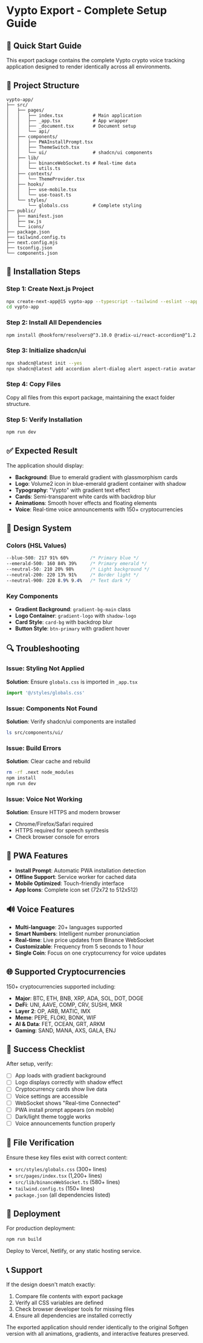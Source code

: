 # Vypto Export - Complete Setup Guide

## 🚀 Quick Start Guide

This export package contains the complete Vypto crypto voice tracking application designed to render identically across all environments.

## 📁 Project Structure

```
vypto-app/
├── src/
│   ├── pages/
│   │   ├── index.tsx           # Main application
│   │   ├── _app.tsx            # App wrapper
│   │   ├── _document.tsx       # Document setup
│   │   └── api/
│   ├── components/
│   │   ├── PWAInstallPrompt.tsx
│   │   ├── ThemeSwitch.tsx
│   │   └── ui/                 # shadcn/ui components
│   ├── lib/
│   │   ├── binanceWebSocket.ts # Real-time data
│   │   └── utils.ts
│   ├── contexts/
│   │   └── ThemeProvider.tsx
│   ├── hooks/
│   │   ├── use-mobile.tsx
│   │   └── use-toast.ts
│   └── styles/
│       └── globals.css         # Complete styling
├── public/
│   ├── manifest.json
│   ├── sw.js
│   └── icons/
├── package.json
├── tailwind.config.ts
├── next.config.mjs
├── tsconfig.json
└── components.json
```

## 🔧 Installation Steps

### Step 1: Create Next.js Project
```bash
npx create-next-app@15 vypto-app --typescript --tailwind --eslint --app-router=false
cd vypto-app
```

### Step 2: Install All Dependencies
```bash
npm install @hookform/resolvers@^3.10.0 @radix-ui/react-accordion@^1.2.2 @radix-ui/react-alert-dialog@^1.1.5 @radix-ui/react-aspect-ratio@^1.1.1 @radix-ui/react-avatar@^1.1.2 @radix-ui/react-checkbox@^1.1.3 @radix-ui/react-collapsible@^1.1.2 @radix-ui/react-context-menu@^2.2.5 @radix-ui/react-dialog@^1.1.6 @radix-ui/react-dropdown-menu@^2.1.5 @radix-ui/react-hover-card@^1.1.5 @radix-ui/react-label@^2.1.1 @radix-ui/react-menubar@^1.1.5 @radix-ui/react-navigation-menu@^1.2.4 @radix-ui/react-popover@^1.1.5 @radix-ui/react-progress@^1.1.1 @radix-ui/react-radio-group@^1.2.2 @radix-ui/react-scroll-area@^1.2.2 @radix-ui/react-select@^2.1.5 @radix-ui/react-separator@^1.1.2 @radix-ui/react-slider@^1.2.2 @radix-ui/react-slot@^1.1.2 @radix-ui/react-switch@^1.1.2 @radix-ui/react-tabs@^1.1.2 @radix-ui/react-toast@^1.2.5 @radix-ui/react-toggle@^1.1.2 @radix-ui/react-toggle-group@^1.1.2 @radix-ui/react-tooltip@^1.1.8 class-variance-authority@^0.7.1 clsx@^2.1.1 cmdk@^1.0.4 date-fns@^3.6.0 embla-carousel-react@^8.5.2 framer-motion@^12.0.6 input-otp@^1.4.2 lucide-react@^0.474.0 next@^15.2.3 next-themes@^0.4.4 react@^18.3.1 react-dom@^18.3.1 react-hook-form@^7.54.2 tailwind-merge@^2.6.0 tailwindcss-animate@^1.0.7 vaul@^1.1.2 zod@^3.24.1
```

### Step 3: Initialize shadcn/ui
```bash
npx shadcn@latest init --yes
npx shadcn@latest add accordion alert-dialog alert aspect-ratio avatar badge breadcrumb button calendar card carousel checkbox collapsible command context-menu dialog drawer dropdown-menu form hover-card input-otp input label menubar navigation-menu pagination popover progress radio-group resizable scroll-area select separator sheet sidebar skeleton slider switch table tabs textarea toast toaster toggle-group toggle tooltip
```

### Step 4: Copy Files
Copy all files from this export package, maintaining the exact folder structure.

### Step 5: Verify Installation
```bash
npm run dev
```

## ✅ Expected Result

The application should display:
- **Background**: Blue to emerald gradient with glassmorphism cards
- **Logo**: Volume2 icon in blue-emerald gradient container with shadow
- **Typography**: "Vypto" with gradient text effect
- **Cards**: Semi-transparent white cards with backdrop blur
- **Animations**: Smooth hover effects and floating elements
- **Voice**: Real-time voice announcements with 150+ cryptocurrencies

## 🎨 Design System

### Colors (HSL Values)
```css
--blue-500: 217 91% 60%        /* Primary blue */
--emerald-500: 160 84% 39%     /* Primary emerald */
--neutral-50: 210 20% 98%      /* Light background */
--neutral-200: 220 13% 91%     /* Border light */
--neutral-900: 220 8.9% 9.4%   /* Text dark */
```

### Key Components
- **Gradient Background**: `gradient-bg-main` class
- **Logo Container**: `gradient-logo` with `shadow-logo`
- **Card Style**: `card-bg` with backdrop blur
- **Button Style**: `btn-primary` with gradient hover

## 🔍 Troubleshooting

### Issue: Styling Not Applied
**Solution**: Ensure `globals.css` is imported in `_app.tsx`
```typescript
import '@/styles/globals.css'
```

### Issue: Components Not Found
**Solution**: Verify shadcn/ui components are installed
```bash
ls src/components/ui/
```

### Issue: Build Errors
**Solution**: Clear cache and rebuild
```bash
rm -rf .next node_modules
npm install
npm run dev
```

### Issue: Voice Not Working
**Solution**: Ensure HTTPS and modern browser
- Chrome/Firefox/Safari required
- HTTPS required for speech synthesis
- Check browser console for errors

## 📱 PWA Features

- **Install Prompt**: Automatic PWA installation detection
- **Offline Support**: Service worker for cached data
- **Mobile Optimized**: Touch-friendly interface
- **App Icons**: Complete icon set (72x72 to 512x512)

## 🔊 Voice Features

- **Multi-language**: 20+ languages supported
- **Smart Numbers**: Intelligent number pronunciation
- **Real-time**: Live price updates from Binance WebSocket
- **Customizable**: Frequency from 5 seconds to 1 hour
- **Single Coin**: Focus on one cryptocurrency for voice updates

## 🌐 Supported Cryptocurrencies

150+ cryptocurrencies supported including:
- **Major**: BTC, ETH, BNB, XRP, ADA, SOL, DOT, DOGE
- **DeFi**: UNI, AAVE, COMP, CRV, SUSHI, MKR
- **Layer 2**: OP, ARB, MATIC, IMX
- **Meme**: PEPE, FLOKI, BONK, WIF
- **AI & Data**: FET, OCEAN, GRT, ARKM
- **Gaming**: SAND, MANA, AXS, GALA, ENJ

## 🎯 Success Checklist

After setup, verify:
- [ ] App loads with gradient background
- [ ] Logo displays correctly with shadow effect
- [ ] Cryptocurrency cards show live data
- [ ] Voice settings are accessible
- [ ] WebSocket shows "Real-time Connected"
- [ ] PWA install prompt appears (on mobile)
- [ ] Dark/light theme toggle works
- [ ] Voice announcements function properly

## 📄 File Verification

Ensure these key files exist with correct content:
- `src/styles/globals.css` (300+ lines)
- `src/pages/index.tsx` (1,200+ lines)
- `src/lib/binanceWebSocket.ts` (580+ lines)
- `tailwind.config.ts` (150+ lines)
- `package.json` (all dependencies listed)

## 🚀 Deployment

For production deployment:
```bash
npm run build
```

Deploy to Vercel, Netlify, or any static hosting service.

## 📞 Support

If the design doesn't match exactly:
1. Compare file contents with export package
2. Verify all CSS variables are defined
3. Check browser developer tools for missing files
4. Ensure all dependencies are installed correctly

The exported application should render identically to the original Softgen version with all animations, gradients, and interactive features preserved.